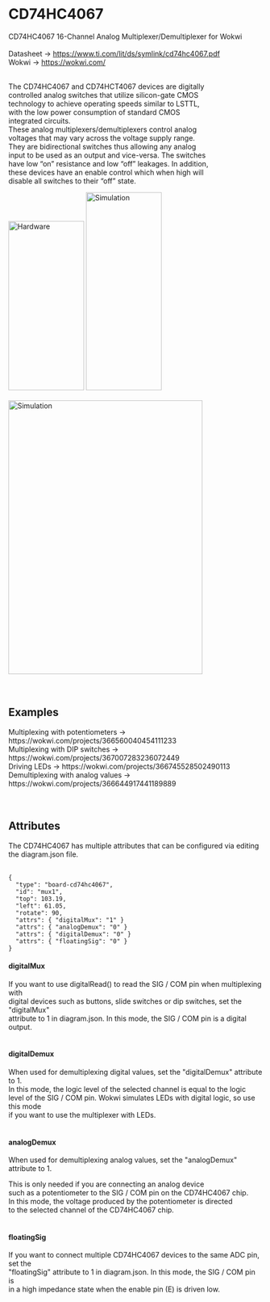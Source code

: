 # CD74HC4067
CD74HC4067 16-Channel Analog Multiplexer/Demultiplexer for Wokwi<br /><br />
Datasheet -> https://www.ti.com/lit/ds/symlink/cd74hc4067.pdf<br />
Wokwi -> https://wokwi.com/<br /><br />

The CD74HC4067 and CD74HCT4067 devices are digitally<br />
controlled analog switches that utilize silicon-gate CMOS<br />
technology to achieve operating speeds similar to LSTTL,<br />
with the low power consumption of standard CMOS<br />
integrated circuits.<br />
These analog multiplexers/demultiplexers control analog<br />
voltages that may vary across the voltage supply range.<br />
They are bidirectional switches thus allowing any analog<br />
input to be used as an output and vice-versa. The switches<br />
have low “on” resistance and low “off” leakages. In addition,<br />
these devices have an enable control which when high will<br />
disable all switches to their “off” state.<br />

<img src="https://i.imgur.com/J9hMKei.png" alt="Hardware" width="150" height="335">
<img src="https://i.imgur.com/RcSO67U.png" alt="Simulation" width="150" height="392"><br /><br />
<img src="https://i.imgur.com/wxUlurH.png" alt="Simulation" width="385" height="542"><br /><br /><br />

<h2>Examples</h2>
Multiplexing with potentiometers -> https://wokwi.com/projects/366560040454111233<br />
Multiplexing with DIP switches -> https://wokwi.com/projects/367007283236072449<br />
Driving LEDs -> https://wokwi.com/projects/366745528502490113<br />
Demultiplexing with analog values -> https://wokwi.com/projects/366644917441189889<br /><br /><br />

<h2>Attributes</h2>
The CD74HC4067 has multiple attributes that can be configured via editing the diagram.json file.<br /><br />

```
{
  "type": "board-cd74hc4067",
  "id": "mux1",
  "top": 103.19,
  "left": 61.05,
  "rotate": 90,
  "attrs": { "digitalMux": "1" }
  "attrs": { "analogDemux": "0" }
  "attrs": { "digitalDemux": "0" }
  "attrs": { "floatingSig": "0" }
}
```

<h4>digitalMux</h4>
If you want to use digitalRead() to read the SIG / COM pin when multiplexing with<br /> digital devices such as buttons, slide switches or dip switches, set the "digitalMux"<br />
attribute to 1 in diagram.json. In this mode, the SIG / COM pin is a digital output.<br /><br />

<h4>digitalDemux</h4>
When used for demultiplexing digital values, set the "digitalDemux" attribute to 1.<br /> 
In this mode, the logic level of the selected channel is equal to the logic<br /> level of the SIG / COM pin.
Wokwi simulates LEDs with digital logic, so use this mode<br />
if you want to use the multiplexer with LEDs.
<br /><br />

<h4>analogDemux</h4>
When used for demultiplexing analog values, set the "analogDemux" attribute to 1.<br />

This is only needed if you are connecting an analog device <br />
such as a potentiometer to the SIG / COM pin on the CD74HC4067 chip.<br />
In this mode, the voltage produced by the potentiometer is directed<br />
to the selected channel of the CD74HC4067 chip.<br /><br />

<h4>floatingSig</h4>
If you want to connect multiple CD74HC4067 devices to the same ADC pin, set the<br />
"floatingSig" attribute to 1 in diagram.json. In this mode, the SIG / COM pin is<br />
in a high impedance state when the enable pin (E) is driven low.<br /><br />